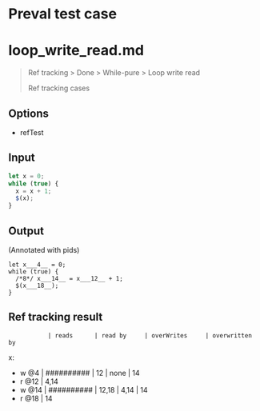 # Preval test case

# loop_write_read.md

> Ref tracking > Done > While-pure > Loop write read
>
> Ref tracking cases

## Options

- refTest

## Input

`````js filename=intro
let x = 0;
while (true) {
  x = x + 1;
  $(x);
}
`````


## Output

(Annotated with pids)

`````filename=intro
let x___4__ = 0;
while (true) {
  /*8*/ x___14__ = x___12__ + 1;
  $(x___18__);
}
`````


## Ref tracking result


               | reads      | read by     | overWrites     | overwritten by
x:
  - w @4       | ########## | 12          | none           | 14
  - r @12      | 4,14
  - w @14      | ########## | 12,18       | 4,14           | 14
  - r @18      | 14

